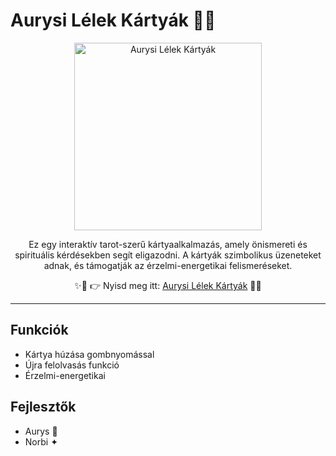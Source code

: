 # Aurysi Lélek Kártyák 🌸✨

<p align="center">
  <img src="your_image.png" alt="Aurysi Lélek Kártyák" width="300"/>
</p>

<p align="center">
Ez egy interaktív tarot-szerű kártyaalkalmazás, amely önismereti és spirituális kérdésekben segít eligazodni.  
A kártyák szimbolikus üzeneteket adnak, és támogatják az érzelmi-energetikai felismeréseket.  
</p>

<p align="center">
✨💖 👉 Nyisd meg itt: <a href="https://aurys84.github.io/Aurys-tarot/">Aurysi Lélek Kártyák</a> 💖✨
</p>

</div>

---

## Funkciók
- Kártya húzása gombnyomással  
- Újra felolvasás funkció  
- Érzelmi-energetikai
## Fejlesztők
- Aurys 💫  
- Norbi ✦
